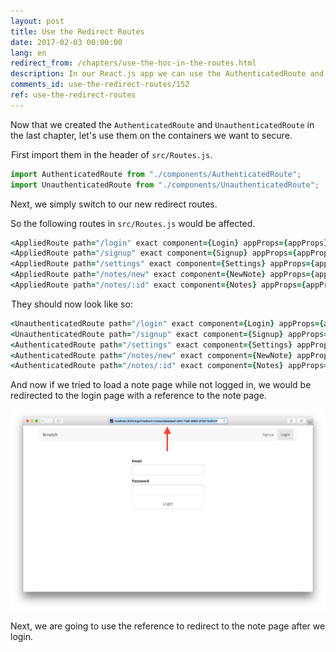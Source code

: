```yaml
---
layout: post
title: Use the Redirect Routes
date: 2017-02-03 00:00:00
lang: en
redirect_from: /chapters/use-the-hoc-in-the-routes.html
description: In our React.js app we can use the AuthenticatedRoute and UnauthenticatedRoute in place of the Routes that we want secured. We’ll do this inside React Router v4’s Switch component.
comments_id: use-the-redirect-routes/152
ref: use-the-redirect-routes
---
```


Now that we created the `AuthenticatedRoute` and `UnauthenticatedRoute` in the last chapter, let's use them on the containers we want to secure.

<img class="code-marker" src="/assets/s.png" />First import them in the header of `src/Routes.js`.

``` javascript
import AuthenticatedRoute from "./components/AuthenticatedRoute";
import UnauthenticatedRoute from "./components/UnauthenticatedRoute";
```

Next, we simply switch to our new redirect routes.

So the following routes in `src/Routes.js` would be affected.

``` coffee
<AppliedRoute path="/login" exact component={Login} appProps={appProps} />
<AppliedRoute path="/signup" exact component={Signup} appProps={appProps} />
<AppliedRoute path="/settings" exact component={Settings} appProps={appProps} />
<AppliedRoute path="/notes/new" exact component={NewNote} appProps={appProps} />
<AppliedRoute path="/notes/:id" exact component={Notes} appProps={appProps} />
```

<img class="code-marker" src="/assets/s.png" />They should now look like so:

``` coffee
<UnauthenticatedRoute path="/login" exact component={Login} appProps={appProps} />
<UnauthenticatedRoute path="/signup" exact component={Signup} appProps={appProps} />
<AuthenticatedRoute path="/settings" exact component={Settings} appProps={appProps} />
<AuthenticatedRoute path="/notes/new" exact component={NewNote} appProps={appProps} />
<AuthenticatedRoute path="/notes/:id" exact component={Notes} appProps={appProps} />
```

And now if we tried to load a note page while not logged in, we would be redirected to the login page with a reference to the note page.

![Note page redirected to login screenshot](/assets/note-page-redirected-to-login.png)

Next, we are going to use the reference to redirect to the note page after we login.
